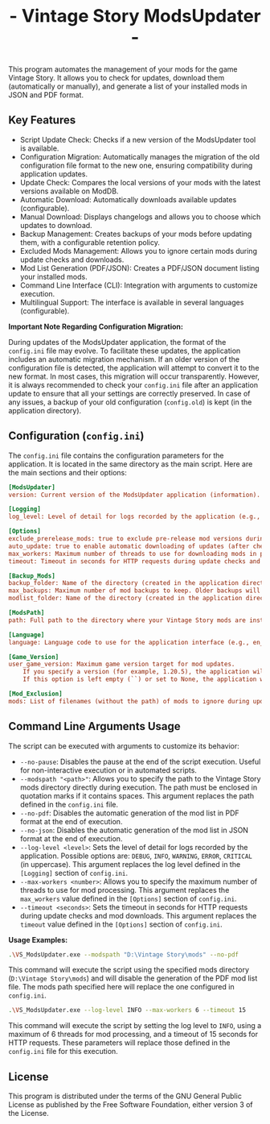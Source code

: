 
<p align="center" style="font-size: 2.5em;"><b>- Vintage Story ModsUpdater -</b></p>

This program automates the management of your mods for the game Vintage Story. It allows you to check for updates, download them (automatically or manually), and generate a list of your installed mods in JSON and PDF format.
## Key Features

- Script Update Check: Checks if a new version of the ModsUpdater tool is available.
- Configuration Migration: Automatically manages the migration of the old configuration file format to the new one, ensuring compatibility during application updates.
- Update Check: Compares the local versions of your mods with the latest versions available on ModDB.
- Automatic Download: Automatically downloads available updates (configurable).
- Manual Download: Displays changelogs and allows you to choose which updates to download.
- Backup Management: Creates backups of your mods before updating them, with a configurable retention policy.
- Excluded Mods Management: Allows you to ignore certain mods during update checks and downloads.
- Mod List Generation (PDF/JSON): Creates a PDF/JSON document listing your installed mods.
- Command Line Interface (CLI): Integration with arguments to customize execution.
- Multilingual Support: The interface is available in several languages (configurable).

**Important Note Regarding Configuration Migration:**

During updates of the ModsUpdater application, the format of the `config.ini` file may evolve. To facilitate these updates, the application includes an automatic migration mechanism. If an older version of the configuration file is detected, the application will attempt to convert it to the new format. In most cases, this migration will occur transparently. However, it is always recommended to check your `config.ini` file after an application update to ensure that all your settings are correctly preserved. In case of any issues, a backup of your old configuration (`config.old`) is kept (in the application directory).

## Configuration (`config.ini`)

The `config.ini` file contains the configuration parameters for the application. It is located in the same directory as the main script. Here are the main sections and their options:

```ini
[ModsUpdater]
version: Current version of the ModsUpdater application (information).

[Logging]
log_level: Level of detail for logs recorded by the application (e.g., DEBUG, INFO, WARNING, ERROR). DEBUG will display the most details.

[Options]
exclude_prerelease_mods: true to exclude pre-release mod versions during update checks, false to include them.
auto_update: true to enable automatic downloading of updates (after checking), false to use manual mode where you confirm each download.
max_workers: Maximum number of threads to use for downloading mods in parallel. Increasing this value may speed up downloads but may also consume more system resources.
timeout: Timeout in seconds for HTTP requests during update checks and mod downloads.

[Backup_Mods]
backup_folder: Name of the directory (created in the application directory) where mod backups will be stored.
max_backups: Maximum number of mod backups to keep. Older backups will be deleted when this limit is reached.
modlist_folder: Name of the directory (created in the application directory) where the mod list in PDF format will be saved.

[ModsPath]
path: Full path to the directory where your Vintage Story mods are installed on your computer. This is crucial for the application to find your mods. (Example for Windows: C:\Users\Jerome\AppData\Roaming\VintagestoryData\Mods)

[Language]
language: Language code to use for the application interface (e.g., en_US for English, fr_FR for French). This value must correspond to the name of a file (without the `.json` extension) present in the `lang` subdirectory of the application. Make sure the corresponding language file exists.

[Game_Version]
user_game_version: Maximum game version target for mod updates.
    If you specify a version (for example, 1.20.5), the application will not download mod updates that are only compatible with Vintage Story versions higher than the one specified.
    If this option is left empty (``) or set to None, the application will download the latest available update for each mod, regardless of the compatible Vintage Story version. Caution: this means you might download mods that are not compatible with your current game version. If you want to stay on a specific Vintage Story version, define the version, but remember to change it when you update the game.

[Mod_Exclusion]
mods: List of filenames (without the path) of mods to ignore during update checks and downloads. Filenames should be separated by commas and spaces (e.g., mod_a.zip, my_old_mod.cs).
```

## Command Line Arguments Usage

The script can be executed with arguments to customize its behavior:

- `--no-pause`: Disables the pause at the end of the script execution. Useful for non-interactive execution or in automated scripts.
- `--modspath "<path>"`: Allows you to specify the path to the Vintage Story mods directory directly during execution. The path must be enclosed in quotation marks if it contains spaces. This argument replaces the path defined in the `config.ini` file.
- `--no-pdf`: Disables the automatic generation of the mod list in PDF format at the end of execution.
- `--no-json`: Disables the automatic generation of the mod list in JSON format at the end of execution.
- `--log-level <level>`: Sets the level of detail for logs recorded by the application. Possible options are: `DEBUG`, `INFO`, `WARNING`, `ERROR`, `CRITICAL` (in uppercase). This argument replaces the log level defined in the `[Logging]` section of `config.ini`.
- `--max-workers <number>`: Allows you to specify the maximum number of threads to use for mod processing. This argument replaces the `max_workers` value defined in the `[Options]` section of `config.ini`.
- `--timeout <seconds>`: Sets the timeout in seconds for HTTP requests during update checks and mod downloads. This argument replaces the `timeout` value defined in the `[Options]` section of `config.ini`.

**Usage Examples:**

```bash
.\VS_ModsUpdater.exe --modspath "D:\Vintage Story\mods" --no-pdf
```
This command will execute the script using the specified mods directory (`D:\Vintage Story\mods`) and will disable the generation of the PDF mod list file. The mods path specified here will replace the one configured in `config.ini`.



```bash
.\VS_ModsUpdater.exe --log-level INFO --max-workers 6 --timeout 15
```
This command will execute the script by setting the log level to `INFO`, using a maximum of 6 threads for mod processing, and a timeout of 15 seconds for HTTP requests. These parameters will replace those defined in the `config.ini` file for this execution.


## License

This program is distributed under the terms of the GNU General Public License as published by the Free Software Foundation, either version 3 of the License.